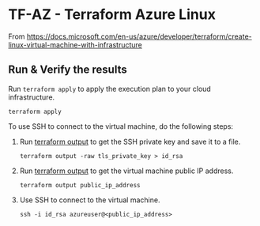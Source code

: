 # TF-AZ - Terraform Azure Linux

From https://docs.microsoft.com/en-us/azure/developer/terraform/create-linux-virtual-machine-with-infrastructure


## Run & Verify the results

Run `terraform apply` to apply the execution plan to your cloud infrastructure.

`terraform apply`

To use SSH to connect to the virtual machine, do the following steps:

1. Run [terraform output](https://www.terraform.io/cli/commands/output) to get the SSH private key and save it to a file.

    ```console
    terraform output -raw tls_private_key > id_rsa
    ```

1. Run [terraform output](https://www.terraform.io/cli/commands/output) to get the virtual machine public IP address.


    ```console
    terraform output public_ip_address
    ```

1. Use SSH to connect to the virtual machine.

    ```console
    ssh -i id_rsa azureuser@<public_ip_address>
    ```
